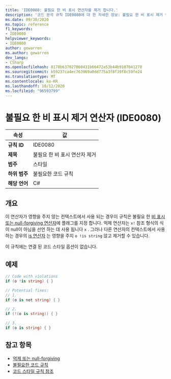 ```yaml
---
title: 'IDE0080: 불필요 한 비 표시 연산자를 제거 합니다.'
description: '코드 분석 규칙 IDE0080에 대 한 자세한 정보: 불필요 한 비 표시 제거 연산자'
ms.date: 09/30/2020
ms.topic: reference
f1_keywords:
- IDE0080
helpviewer_keywords:
- IDE0080
author: gewarren
ms.author: gewarren
dev_langs:
- CSharp
ms.openlocfilehash: 8178b637027860431b66472a53b44b9107041270
ms.sourcegitcommit: b59237ca4ec763969a0dd775a3f8f39f8c59fe24
ms.translationtype: MT
ms.contentlocale: ko-KR
ms.lasthandoff: 10/12/2020
ms.locfileid: "96593799"
---
```

# <a name="remove-unnecessary-suppression-operator-ide0080"></a>불필요 한 비 표시 제거 연산자 (IDE0080)

|속성|값|
|-|-|
| **규칙 ID** | IDE0080 |
| **제목** | 불필요 한 비 표시 연산자 제거 |
| **범주** | 스타일 |
| **하위 범주** | 불필요한 코드 규칙 |
| **해당 언어** | C# |

## <a name="overview"></a>개요

이 연산자가 영향을 주지 않는 컨텍스트에서 사용 되는 경우이 규칙은 불필요 한 [비 표시 또는 null-forgiving 연산자](../../../csharp/language-reference/operators/null-forgiving.md)에 플래그를 지정 합니다. 억제 연산자는 `x!` 참조 형식의 식이 null이 아님을 선언 하는 데 사용 됩니다 `x` . 그러나 다른 연산자의 컨텍스트에서 사용 하는 경우의 [is 연산자](../../../csharp/language-reference/keywords/is.md) 는 영향을 주지 `o !is string` 않고 제거할 수 있습니다.

이 규칙에는 연결 된 코드 스타일 옵션이 없습니다.

## <a name="example"></a>예제

```csharp
// Code with violations
if (o !is string) { }

// Potential fixes:
// 1.
if (o is not string) { }

// 2.
if (!(o is string)) { }

// 3.
if (o is string) { }
```

## <a name="see-also"></a>참고 항목

- [억제 또는 null-forgiving](../../../csharp/language-reference/operators/null-forgiving.md)
- [불필요한 코드 규칙](unnecessary-code-rules.md)
- [코드 스타일 규칙 참조](index.md)
